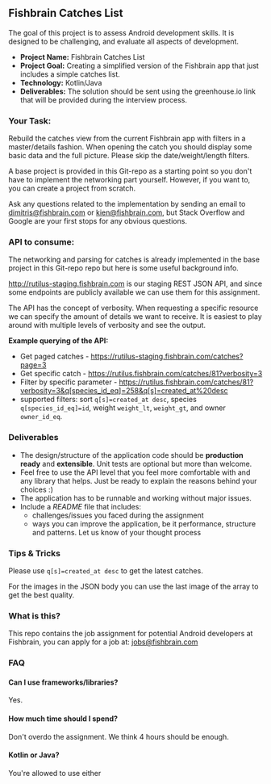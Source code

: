 ## Fishbrain Catches List

The goal of this project is to assess Android development skills. It is designed to be challenging, and evaluate all aspects of development.

- **Project Name:** Fishbrain Catches List
- **Project Goal:** Creating a simplified version of the Fishbrain app that just includes a simple catches list.
- **Technology:** Kotlin/Java
- **Deliverables:** The solution should be sent using the greenhouse.io link that will be provided during the interview process.


### Your Task: 
Rebuild the catches view from the current Fishbrain app with filters in a master/details fashion. When opening the catch you should display some basic data and the full picture. Please skip the date/weight/length filters.

A base project is provided in this Git-repo as a starting point so you don't have to implement the networking part yourself. However, if you want to, you can create a project from scratch.

Ask any questions related to the implementation by sending an email to dimitris@fishbrain.com or kien@fishbrain.com, but Stack Overflow and Google are your first stops for any obvious questions.

### API to consume:
The networking and parsing for catches is already implemented in the base project in this Git-repo repo but here is some useful background info.

http://rutilus-staging.fishbrain.com is our staging REST JSON API, and since some endpoints are publicly available we can use them for this assignment.

The API has the concept of verbosity. When requesting a specific resource we can specify the amount of details we want to receive. It is easiest to play around with multiple levels of verbosity and see the output.

**Example querying of the API:**

- Get paged catches - https://rutilus-staging.fishbrain.com/catches?page=3
- Get specific catch - https://rutilus.fishbrain.com/catches/81?verbosity=3
- Filter by specific parameter - https://rutilus.fishbrain.com/catches/81?verbosity=3&q[species_id_eq]=258&q[s]=created_at%20desc
- supported filters: sort `q[s]=created_at desc`, species `q[species_id_eq]=id`, weight `weight_lt`, `weight_gt`, and owner `owner_id_eq`.

### Deliverables

- The design/structure of the application code should be **production ready** and **extensible**.
Unit tests are optional but more than welcome.
- Feel free to use the API level that you feel more comfortable with and any library that helps. Just be ready to explain the reasons behind your choices :)
- The application has to be runnable and working without major issues.
- Include a *README* file that includes:
  - challenges/issues you faced during the assignment
  - ways you can improve the application, be it performance, structure and patterns. Let us know of your thought process

### Tips & Tricks
Please use `q[s]=created_at desc` to get the latest catches.

For the images in the JSON body you can use the last image of the array to get the best quality.


### What is this?

This repo contains the job assignment for potential Android developers at Fishbrain, you can apply for a job at: jobs@fishbrain.com

### FAQ
#### Can I use frameworks/libraries?
Yes.

#### How much time should I spend?
Don't overdo the assignment. We think 4 hours should be enough.

#### Kotlin or Java?
You're allowed to use either
